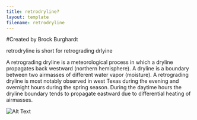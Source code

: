 ```yaml
---
title: retrodryline?
layout: template
filename: retrodryline
---
```


#Created by Brock Burghardt

retrodryline is short for retrograding drlyine

A retrograding dryline is a meteorological process in which a dryline propagates back westward (northern hemisphere). A dryline is a boundary between two airmasses of different water vapor (moisture). A retrograding dryline is most notably observed in west Texas during the evening and overnight hours during the spring season. During the daytime hours the dryline boundary tends to propagate eastward due to differential heating of airmasses.  

![Alt Text](nam3km_Td2m_scus_fh16-48.gif)

